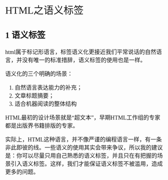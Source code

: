 <font face="微软雅黑" size="4" >
<font size="6">HTML之语义标签</font>


## 1 语义标签 
html属于标记形语言，标签语义化更接近我们平常说话的自然语言，并没有唯一的标准措辞，语义标签的使用也是一样。    

语义化的三个明确的场景：

1. 自然语言表达能力的补充； 
2. 文章标题摘要； 
3. 适合机器阅读的整体结构


HTML最初的设计场景就是“超文本”，早期HTML工作组的专家都是出版界书籍排版的专家。

实际上，HTML这种语言，并不像严谨的编程语言一样，有一条非此即彼的线。一些语义的使用其实会带来争议，所以我的建议是：你可以尽量只用自己熟悉的语义标签，并且只在有把握的场景引入语义标签。这样，我们才能保证语义标签不被滥用，造成更多的问题。


